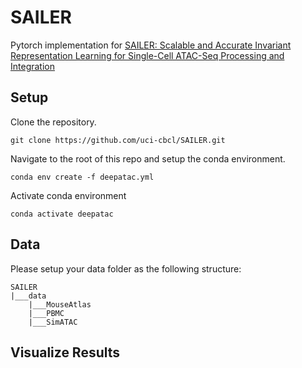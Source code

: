 # SAILER

Pytorch implementation for [SAILER: Scalable and Accurate Invariant Representation Learning for Single-Cell ATAC-Seq Processing and Integration](https://www.biorxiv.org/content/10.1101/2021.01.28.428689v2)

## Setup

Clone the repository.

```
git clone https://github.com/uci-cbcl/SAILER.git
```

Navigate to the root of this repo and setup the conda environment.

```
conda env create -f deepatac.yml
```

Activate conda environment

```
conda activate deepatac
```

## Data

Please setup your data folder as the following structure:

```
SAILER
|___data  
    |___MouseAtlas
    |___PBMC
    |___SimATAC
```

## Visualize Results

 
